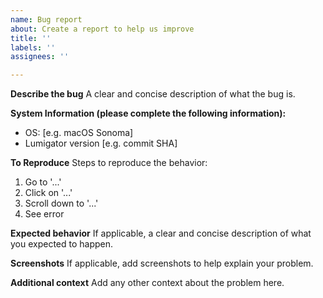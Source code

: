 ```yaml
---
name: Bug report
about: Create a report to help us improve
title: ''
labels: ''
assignees: ''

---
```


**Describe the bug**
A clear and concise description of what the bug is.

**System Information (please complete the following information):**
 - OS: [e.g. macOS Sonoma]
 - Lumigator version [e.g. commit SHA]

**To Reproduce**
Steps to reproduce the behavior:
1. Go to '...'
2. Click on '...'
3. Scroll down to '...'
4. See error

**Expected behavior**
If applicable, a clear and concise description of what you expected to happen.

**Screenshots**
If applicable, add screenshots to help explain your problem.

**Additional context**
Add any other context about the problem here.
